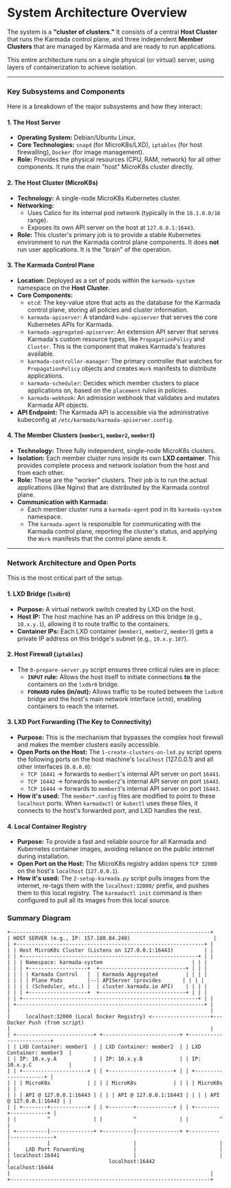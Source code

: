 # System Architecture Overview

The system is a **"cluster of clusters."** It consists of a central **Host Cluster** that runs the Karmada control plane, and three independent **Member Clusters** that are managed by Karmada and are ready to run applications.

This entire architecture runs on a single physical (or virtual) server, using layers of containerization to achieve isolation.

---

### Key Subsystems and Components

Here is a breakdown of the major subsystems and how they interact:

#### 1. The Host Server
*   **Operating System:** Debian/Ubuntu Linux.
*   **Core Technologies:** `snapd` (for MicroK8s/LXD), `iptables` (for host firewalling), `Docker` (for image management).
*   **Role:** Provides the physical resources (CPU, RAM, network) for all other components. It runs the main "host" MicroK8s cluster directly.

#### 2. The Host Cluster (MicroK8s)
*   **Technology:** A single-node MicroK8s Kubernetes cluster.
*   **Networking:**
    *   Uses Calico for its internal pod network (typically in the `10.1.0.0/16` range).
    *   Exposes its own API server on the host at `127.0.0.1:16443`.
*   **Role:** This cluster's primary job is to provide a stable Kubernetes environment to run the Karmada control plane components. It does **not** run user applications. It is the "brain" of the operation.

#### 3. The Karmada Control Plane
*   **Location:** Deployed as a set of pods within the `karmada-system` namespace on the **Host Cluster**.
*   **Core Components:**
    *   `etcd`: The key-value store that acts as the database for the Karmada control plane, storing all policies and cluster information.
    *   `karmada-apiserver`: A standard `kube-apiserver` that serves the core Kubernetes APIs for Karmada.
    *   `karmada-aggregated-apiserver`: An extension API server that serves Karmada's custom resource types, like `PropagationPolicy` and `Cluster`. This is the component that makes Karmada's features available.
    *   `karmada-controller-manager`: The primary controller that watches for `PropagationPolicy` objects and creates `Work` manifests to distribute applications.
    *   `karmada-scheduler`: Decides which member clusters to place applications on, based on the `placement` rules in policies.
    *   `karmada-webhook`: An admission webhook that validates and mutates Karmada API objects.
*   **API Endpoint:** The Karmada API is accessible via the administrative kubeconfig at `/etc/karmada/karmada-apiserver.config`.

#### 4. The Member Clusters (`member1`, `member2`, `member3`)
*   **Technology:** Three fully independent, single-node MicroK8s clusters.
*   **Isolation:** Each member cluster runs inside its own **LXD container**. This provides complete process and network isolation from the host and from each other.
*   **Role:** These are the "worker" clusters. Their job is to run the actual applications (like Nginx) that are distributed by the Karmada control plane.
*   **Communication with Karmada:**
    *   Each member cluster runs a `karmada-agent` pod in its `karmada-system` namespace.
    *   The `karmada-agent` is responsible for communicating with the Karmada control plane, reporting the cluster's status, and applying the `Work` manifests that the control plane sends it.

---

### Network Architecture and Open Ports

This is the most critical part of the setup.

#### 1. LXD Bridge (`lxdbr0`)
*   **Purpose:** A virtual network switch created by LXD on the host.
*   **Host IP:** The host machine has an IP address on this bridge (e.g., `10.x.y.1`), allowing it to route traffic to the containers.
*   **Container IPs:** Each LXD container (`member1`, `member2`, `member3`) gets a private IP address on this bridge's subnet (e.g., `10.x.y.187`).

#### 2. Host Firewall (`iptables`)
*   The `0-prepare-server.py` script ensures three critical rules are in place:
    *   **`INPUT` rule:** Allows the host itself to initiate connections **to** the containers on the `lxdbr0` bridge.
    *   **`FORWARD` rules (in/out):** Allows traffic to be routed between the `lxdbr0` bridge and the host's main network interface (`eth0`), enabling containers to reach the internet.

#### 3. LXD Port Forwarding (The Key to Connectivity)
*   **Purpose:** This is the mechanism that bypasses the complex host firewall and makes the member clusters easily accessible.
*   **Open Ports on the Host:** The `1-create-clusters-on-lxd.py` script opens the following ports on the host machine's `localhost` (127.0.0.1) and all other interfaces (`0.0.0.0`):
    *   `TCP 16441` -> forwards to `member1`'s internal API server on port `16443`.
    *   `TCP 16442` -> forwards to `member2`'s internal API server on port `16443`.
    *   `TCP 16444` -> forwards to `member3`'s internal API server on port `16443`.
*   **How it's used:** The `member*.config` files are modified to point to these `localhost` ports. When `karmadactl` or `kubectl` uses these files, it connects to the host's forwarded port, and LXD handles the rest.

#### 4. Local Container Registry
*   **Purpose:** To provide a fast and reliable source for all Karmada and Kubernetes container images, avoiding reliance on the public internet during installation.
*   **Open Port on the Host:** The MicroK8s registry addon opens `TCP 32000` on the host's `localhost` (`127.0.0.1`).
*   **How it's used:** The `2-setup-karmada.py` script pulls images from the internet, re-tags them with the `localhost:32000/` prefix, and pushes them to this local registry. The `karmadactl init` command is then configured to pull all its images from this local source.

### Summary Diagram

```
+-----------------------------------------------------------------+
| HOST SERVER (e.g., IP: 157.180.84.240)                           |
| +-------------------------------------------------------------+ |
| | Host MicroK8s Cluster (Listens on 127.0.0.1:16443)          | |
| | +---------------------------------------------------------+ | |
| | | Namespace: karmada-system                             | | |
| | | +-------------------+  +----------------------------+ | | |
| | | | Karmada Control   |  | Karmada Aggregated         | | | |
| | | | Plane Pods        |--| APIServer (provides       | | | |
| | | | (Scheduler, etc.) |  | cluster.karmada.io API)    | | | |
| | | +-------------------+  +----------------------------+ | | |
| | +---------------------------------------------------------+ | |
| +-------------------------------------------------------------+ |
|                                                                 |
|     localhost:32000 (Local Docker Registry) <-------------------+--- Docker Push (from script)
|                                                                 |
| +-------------------------+ +-------------------------+ +-------------------------+
| | LXD Container: member1  | | LXD Container: member2  | | LXD Container: member3  |
| | IP: 10.x.y.A            | | IP: 10.x.y.B            | | IP: 10.x.y.C            |
| | +---------------------+ | | +---------------------+ | | +---------------------+ |
| | | MicroK8s            | | | | MicroK8s            | | | | MicroK8s            | |
| | | API @ 127.0.0.1:16443 | | | | API @ 127.0.0.1:16443 | | | | API @ 127.0.0.1:16443 | |
| | +--------+------------+ | | +--------+------------+ | | +--------+------------+ |
| |          ^              | |          ^              | |          ^              |
| +----------|--------------+ +----------|--------------+ +----------|--------------+
|            |                           |                           |
|     LXD Port Forwarding                |                           |
| localhost:16441                        |                           |
|                                localhost:16442                 localhost:16444
|                                                                 |
+-----------------------------------------------------------------+
```
